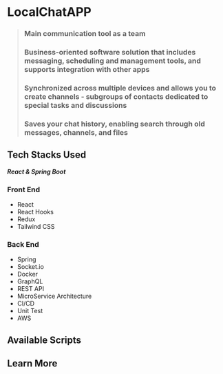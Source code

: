 # LocalChatAPP
> ### **Main communication tool as a team**
> ### **Business-oriented software solution that includes messaging, scheduling and management tools, and supports integration with other apps**
> ### **Synchronized across multiple devices and allows you to create channels - subgroups of contacts dedicated to special tasks and discussions**
> ### **Saves your chat history, enabling search through old messages, channels, and files**

## Tech Stacks Used

_**React &amp; Spring Boot**_
### Front End 
* React
* React Hooks
* Redux
* Tailwind CSS
### Back End
* Spring
* Socket.io
* Docker
* GraphQL
* REST API
* MicroService Architecture
* CI/CD
* Unit Test
* AWS

## Available Scripts
## Learn More





